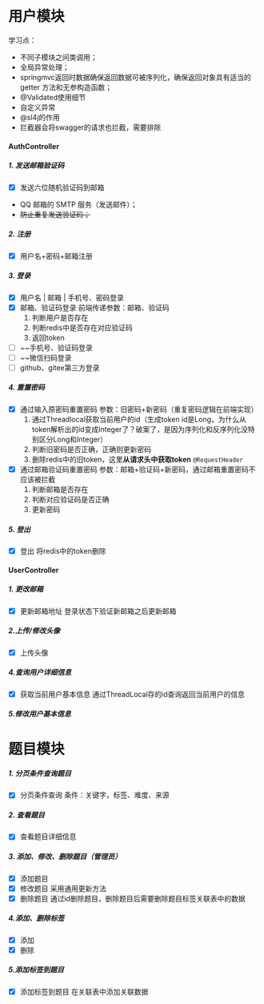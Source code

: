 

# 用户模块

学习点：

- 不同子模块之间类调用；
- 全局异常处理；
- springmvc返回时数据确保返回数据可被序列化，确保返回对象具有适当的 getter 方法和无参构造函数；
- @Validated使用细节
- 自定义异常
- @sl4j的作用
- 拦截器会将swagger的请求也拦截，需要排除

#### AuthController
##### 1. 发送邮箱验证码 
- [x] 发送六位随机验证码到邮箱
- QQ 邮箱的 SMTP 服务（发送邮件）；
- ~~防止重复发送验证码；~~
##### 2. 注册
 - [x] 用户名+密码+邮箱注册
##### 3. 登录
 - [x] 用户名 | 邮箱 | 手机号、密码登录
 - [x] 邮箱、验证码登录 
	前端传递参数：邮箱、验证码
	1. 判断用户是否存在
	2. 判断redis中是否存在对应验证码
	3. 返回token
 - [ ] ~~手机号、验证码登录
 - [ ] ~~微信扫码登录 
 - [ ] github、gitee第三方登录
##### 4. 重置密码
- [x] 通过输入原密码重置密码
	参数：旧密码+新密码（重复密码逻辑在前端实现）
	1. 通过Threadlocal获取当前用户的id（生成token id是Long，为什么从token解析出的id变成Integer了？破案了，是因为序列化和反序列化没特别区分Long和Integer）
	2. 判断旧密码是否正确，正确则更新密码
	3. 删除redis中的旧token，这里**从请求头中获取token**  `@RequestHeader`
- [x] 通过邮箱验证码重置密码
	参数：邮箱+验证码+新密码，通过邮箱重置密码不应该被拦截
	1. 判断邮箱是否存在
	2. 判断对应验证码是否正确
	3. 更新密码
##### 5. 登出
- [x] 登出
将redis中的token删除
#### UserController
##### 1. 更改邮箱
- [x] 更新邮箱地址
登录状态下验证新邮箱之后更新邮箱
##### 2.上传/修改头像
- [x] 上传头像
##### 4.查询用户详细信息
- [x] 获取当前用户基本信息
通过ThreadLocal存的id查询返回当前用户的信息
##### 5.修改用户基本信息





# 题目模块

##### 1. 分页条件查询题目
- [x] 分页条件查询
条件：关键字，标签、难度、来源
##### 2. 查看题目
- [x] 查看题目详细信息
##### 3. 添加、修改、删除题目（管理员）
- [x] 添加题目
- [x] 修改题目
采用通用更新方法
- [x] 删除题目
通过id删除题目，删除题目后需要删除题目标签关联表中的数据
##### 4.添加、删除标签 
- [x] 添加
- [x] 删除
##### 5.添加标签到题目
- [x] 添加标签到题目
在关联表中添加关联数据
 